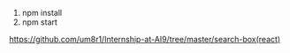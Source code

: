 1. npm install
2. npm start

https://github.com/um8r1/Internship-at-AI9/tree/master/search-box(react)